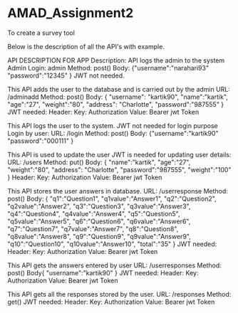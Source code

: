# AMAD_Assignment2
To create a survey tool 
    
Below is the description of all the API's with example. 

API DESCRIPTION FOR APP
Description: API logs the admin to the system
Admin Login:
admin
Method: post()
Body:
{"username":"narahari93"
"password":"12345"
}
JWT not needed. 

This API adds the user to the database and is carried out by the admin
URL: /adminadd
Method: post()
Body:
{
    "username": "kartik90",
     "name":"kartik",
     "age":"27",
     "weight":"80",
     "address": "Charlotte",
     "password":"987555"
}
JWT needed:
Header:
Key: Authorization
Value: Bearer jwt Token

This API logs the user to the system.
JWT not needed for login purpose
Login by user:
URL: /login
Method: post()
Body:
{"username":"kartik90"
"password":"000111"
}

This API is used to update the user
JWT is needed for updating user details:
URL: /users
Method: put()
Body:
{ "name":"kartik",
     "age":"27",
     "weight":"80",
     "address": "Charlotte",
     "password":"987555",
"weight":"100"
	 }
Header:
Key: Authorization
Value: Bearer jwt Token




This API stores the user answers in database.
URL: /userresponse
Method: post()
Body:
{
"q1":"Question1",
"q1value":"Answer1",
"q2":"Question2",
"q2value":"Answer2",
"q3":"Question3",
"q3value":"Answer3",
"q4":"Question4",
"q4value":"Answer4",
"q5":"Question5",
"q5value":"Answer5",
"q6":"Question6",
"q6value":"Answer6",
"q7":"Question7",
"q7value":"Answer7",
"q8":"Question8",
"q8value":"Answer8",
"q9":"Question9",
"q9value":"Answer9",
"q10":"Question10",
"q10value":"Answer10",
"total":"35"
}
JWT needed:
Header:
Key: Authorization
Value: Bearer jwt Token


This API gets the answers entered by user
URL: /userresponses
Method: post()
Body{
"username":"kartik90"
}
JWT needed:
Header:
Key: Authorization
Value: Bearer jwt Token


This API gets all the responses stored by the user.
URL: /responses
Method: get()
JWT needed:
Header:
Key: Authorization
Value: Bearer jwt Token
